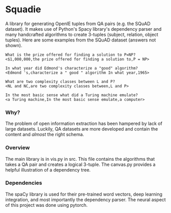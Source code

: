 # Squadie

A library for generating OpenIE tuples from QA pairs (e.g. the SQuAD dataset). It makes use of Python's Spacy library's dependency parser and many handcrafted algorithms to create 3-tuples (subject, relation, object tuples). Here are some examples from the SQuAD dataset (answers not shown).

```
What is the prize offered for finding a solution to P=NP?
<$1,000,000,the prize offered for finding a solution to,P = NP>

In what year did Edmond's characterize a "good" algorithm?
<Edmond 's,characterize a " good " algorithm In what year,1965>

What are two complexity classes between L and P?
<NL and NC,are two complexity classes between,L and P>

In the most basic sense what did a Turing machine emulate?
<a Turing machine,In the most basic sense emulate,a computer>
```

### Why?

The problem of open information extraction has been hampered by lack of large datasets. Luckily, QA datasets are more developed and contain the content and *almost* the right schema.

### Overview

The main library is in vis.py in src. This file contains the algorithms that takes a QA pair and creates a logical 3-tuple. The canvas.py provides a helpful illustration of a dependency tree.

### Dependencies

The spaCy library is used for their pre-trained word vectors, deep learning integration, and most importantly the dependency parser. The neural aspect of this project was done using pytorch.
